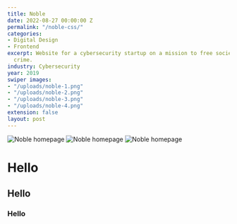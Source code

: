 ```yaml
---
title: Noble
date: 2022-08-27 00:00:00 Z
permalink: "/noble-css/"
categories:
- Digital Design
- Frontend
excerpt: Website for a cybersecurity startup on a mission to free society from cyber
  crime.
industry: Cybersecurity
year: 2019
swiper images:
- "/uploads/noble-1.png"
- "/uploads/noble-2.png"
- "/uploads/noble-3.png"
- "/uploads/noble-4.png"
extension: false
layout: post
---
```


![Noble homepage](https://baleywalla.com/assets/img/noble-1.png)
![Noble homepage](https://baleywalla.com/assets/img/noble-2.png)
![Noble homepage](https://baleywalla.com/assets/img/noble-3.png)

# Hello
## Hello
### Hello